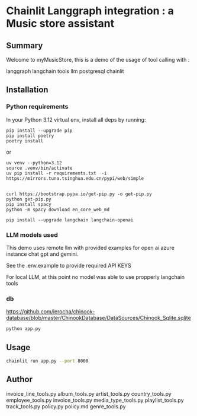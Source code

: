 # Chainlit Langgraph integration : a Music store assistant 

## Summary


Welcome to myMusicStore, this is a demo of the usage of tool calling with :

langgraph 
langchain tools
llm
postgresql
chainlit

## Installation

### Python requirements

In your Python 3.12 virtual env, install all deps by running:

```
pip install --upgrade pip
pip install poetry
poetry install
```

or
```
uv venv --python=3.12
source .venv/bin/activate
uv pip install -r requirements.txt  -i https://mirrors.tuna.tsinghua.edu.cn/pypi/web/simple


curl https://bootstrap.pypa.io/get-pip.py -o get-pip.py
python get-pip.py
pip install spacy
python -m spacy download en_core_web_md

pip install --upgrade langchain langchain-openai

```


### LLM models used

This demo uses remote llm with provided examples for open ai azure instance chat gpt and gemini.

See the .env.example to provide required API KEYS 

For local LLM, at this point no model was able to use propperly langchain tools

### db

https://github.com/lerocha/chinook-database/blob/master/ChinookDatabase/DataSources/Chinook_Sqlite.sqlite

```bash
python app.py
```

## Usage

```bash
chainlit run app.py --port 8000
```

## Author


invoice_line_tools.py
album_tools.py
artist_tools.py
country_tools.py
employee_tools.py
invoice_tools.py
media_type_tools.py
playlist_tools.py
track_tools.py
policy.py
policy.md
genre_tools.py


